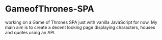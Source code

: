# GameofThrones-SPA

working on a Game of Thrones SPA just with vanilla JavaScript for now. My main aim is to create a decent looking page displaying characters, houses and quotes using an API.
